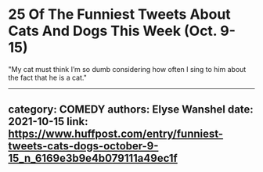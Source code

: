 # 25 Of The Funniest Tweets About Cats And Dogs This Week (Oct. 9-15)

"My cat must think I’m so dumb considering how often I sing to him about the fact that he is a cat."

---
category: COMEDY
authors: Elyse Wanshel
date: 2021-10-15
link: https://www.huffpost.com/entry/funniest-tweets-cats-dogs-october-9-15_n_6169e3b9e4b079111a49ec1f
---
